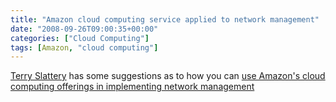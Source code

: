 ```yaml
---
title: "Amazon cloud computing service applied to network management"
date: "2008-09-26T09:00:35+00:00"
categories: ["Cloud Computing"]
tags: [Amazon, "cloud computing"]
---
```


<a href="http://web.archive.org/web/20100118134814/http://connection.netcordia.com:80/blogs/terrys_blog/default.aspx">Terry Slattery</a> has some suggestions as to how you can <a href="http://web.archive.org/web/20081228045223/http://connection.netcordia.com:80/blogs/terrys_blog/archive/2008/08/04/cloud-computing-applied-to-network-management.aspx">use Amazon's cloud computing offerings in implementing network management</a>

